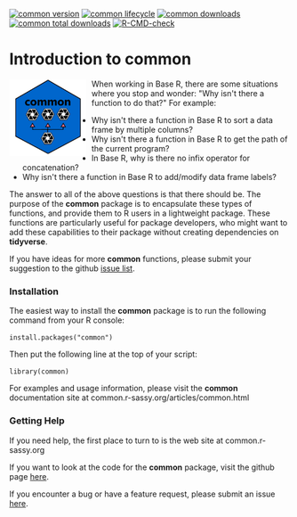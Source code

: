 <!-- badges: start -->

[![common version](https://www.r-pkg.org/badges/version/common)](https://cran.r-project.org/package=common)
[![common lifecycle](https://img.shields.io/badge/lifecycle-stable-blue.svg)](https://cran.r-project.org/package=common)
[![common downloads](https://cranlogs.r-pkg.org/badges/common)](https://cran.r-project.org/package=common)
[![common total downloads](https://cranlogs.r-pkg.org/badges/grand-total/common)](https://cran.r-project.org/package=common)
[![R-CMD-check](https://github.com/dbosak01/common/actions/workflows/R-CMD-check.yaml/badge.svg)](https://github.com/dbosak01/common/actions/workflows/R-CMD-check.yaml)


<!-- badges: end -->

# Introduction to **common**
<img src='man/images/common_new.png' align="left" height="138" style="margin-right:10px"/>

When working in Base R, there are some situations where you stop and wonder:
"Why isn't there a function to do that?" For example:

- Why isn't there a function in Base R to sort a data frame by multiple columns?
- Why isn't there a function in Base R to get the path of the current program?
- In Base R, why is there no infix operator for concatenation?
- Why isn't there a function in Base R to add/modify data frame labels?

The answer to all of the above questions is that there should be.
The purpose of the **common** package is to encapsulate these types of functions,
and provide them to R users in a lightweight package.  These functions
are particularly useful for package developers, who might want to add
these capabilities to their package without creating dependencies on 
**tidyverse**. 

If you have ideas for more **common** functions, please submit
your suggestion to the github 
[issue list](https://github.com/dbosak01/common/issues).


### Installation

The easiest way to install the **common** package is to run the following 
command from your R console:

    install.packages("common")


Then put the following line at the top of your script:

    library(common)
    
For examples and usage 
information, please visit the **common** documentation site 
at common.r-sassy.org/articles/common.html

### Getting Help

If you need help, the first place 
to turn to is the  web site at common.r-sassy.org

If you want to look at the code for the **common** package, visit the
github page [here](https://github.com/dbosak01/common).

If you encounter a bug or have a feature request, please submit an issue 
[here](https://github.com/dbosak01/common/issues).



